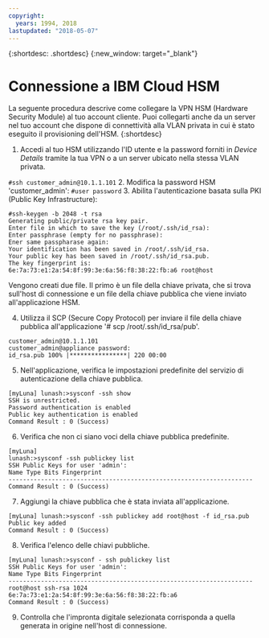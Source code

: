 ```yaml
---
copyright:
  years: 1994, 2018
lastupdated: "2018-05-07"
---
```


{:shortdesc: .shortdesc}
{:new_window: target="_blank"}

# Connessione a IBM Cloud HSM

La seguente procedura descrive come collegare la VPN HSM (Hardware Security Module) al tuo account cliente. Puoi collegarti anche da un server nel tuo account che dispone di connettività alla VLAN privata in cui è stato eseguito il provisioning dell'HSM.
{:shortdesc}

1. Accedi al tuo HSM utilizzando l'ID utente e la password forniti in *Device Details* tramite la tua VPN o a un server ubicato nella stessa VLAN privata.

`#ssh customer_admin@10.1.1.101`
2. Modifica la password HSM 'customer_admin':
`#user password`
3. Abilita l'autenticazione basata sulla PKI (Public Key Infrastructure):
```
#ssh-keygen -b 2048 -t rsa
Generating public/private rsa key pair.
Enter file in which to save the key (/root/.ssh/id_rsa):
Enter passphrase (empty for no passphrase):
Ener same passpharase again:
Your identification has been saved in /root/.ssh/id_rsa.
Your public key has been saved in /root/.ssh/id_rsa.pub.
The key fingerprint is:
6e:7a:73:e1:2a:54:8f:99:3e:6a:56:f8:38:22:fb:a6 root@host
```
Vengono creati due file. Il primo è un file della chiave privata, che si trova sull'host di connessione e un file della chiave pubblica che viene inviato all'applicazione HSM.

4. Utilizza il SCP (Secure Copy Protocol) per inviare il file della chiave pubblica all'applicazione '# scp /root/.ssh/id_rsa/pub'.
```
customer_admin@10.1.1.101
customer_admin@appliance password:
id_rsa.pub 100% |****************| 220 00:00
```
5. Nell'applicazione, verifica le impostazioni predefinite del servizio di autenticazione della chiave pubblica.
```
[myLuna] lunash:>sysconf -ssh show
SSH is unrestricted.
Password authentication is enabled
Public key authentication is enabled
Command Result : 0 (Success)
```
6. Verifica che non ci siano voci della chiave pubblica predefinite.
```
[myLuna]
lunash:>sysconf -ssh publickey list
SSH Public Keys for user 'admin':
Name Type Bits Fingerprint
--------------------------------------------------------------------
Command Result : 0 (Success)
```
7. Aggiungi la chiave pubblica che è stata inviata all'applicazione.
```
[myLuna] lunash:>sysconf -ssh publickey add root@host -f id_rsa.pub
Public key added
Command Result : 0 (Success)
```
8. Verifica l'elenco delle chiavi pubbliche.
```
[myLuna] lunash:>sysconf - ssh publickey list
SSH Public Keys for user 'admin':
Name Type Bits Fingerprint
--------------------------------------------------------------------
root@host ssh-rsa 1024
6e:7a:73:e1:2a:54:8f:99:3e:6a:56:f8:38:22:fb:a6
Command Result : 0 (Success)
```
9. Controlla che l'impronta digitale selezionata corrisponda a quella generata in origine nell'host di connessione.
